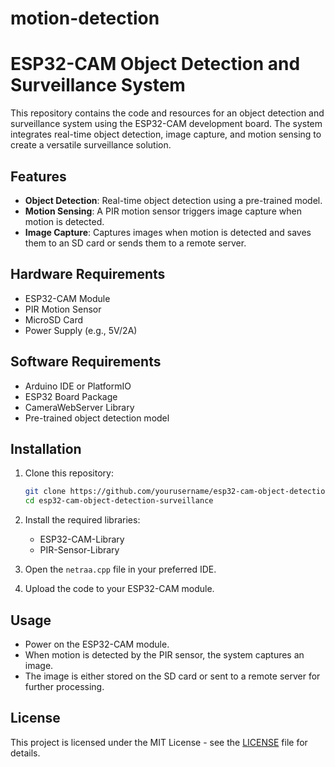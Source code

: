 # motion-detection
# ESP32-CAM Object Detection and Surveillance System

This repository contains the code and resources for an object detection and surveillance system using the ESP32-CAM development board. The system integrates real-time object detection, image capture, and motion sensing to create a versatile surveillance solution.

## Features

- **Object Detection**: Real-time object detection using a pre-trained model.
- **Motion Sensing**: A PIR motion sensor triggers image capture when motion is detected.
- **Image Capture**: Captures images when motion is detected and saves them to an SD card or sends them to a remote server.

## Hardware Requirements

- ESP32-CAM Module
- PIR Motion Sensor
- MicroSD Card
- Power Supply (e.g., 5V/2A)

## Software Requirements

- Arduino IDE or PlatformIO
- ESP32 Board Package
- CameraWebServer Library
- Pre-trained object detection model


## Installation

1. Clone this repository:
    ```bash
    git clone https://github.com/yourusername/esp32-cam-object-detection-surveillance.git
    cd esp32-cam-object-detection-surveillance
    ```

2. Install the required libraries:
   - ESP32-CAM-Library
   - PIR-Sensor-Library

3. Open the `netraa.cpp` file in your preferred IDE.

4. Upload the code to your ESP32-CAM module.

## Usage

- Power on the ESP32-CAM module.
- When motion is detected by the PIR sensor, the system captures an image.
- The image is either stored on the SD card or sent to a remote server for further processing.

## License

This project is licensed under the MIT License - see the [LICENSE](LICENSE) file for details.

 
